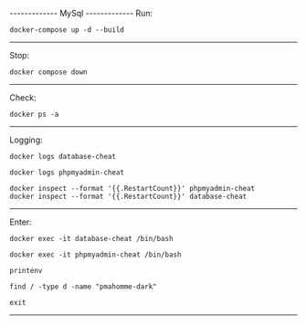------------- MySql -------------
Run:

    docker-compose up -d --build
---------------------------------

Stop:

    docker compose down
---------------------------------

Check:

    docker ps -a
---------------------------------

Logging:

    docker logs database-cheat

    docker logs phpmyadmin-cheat

    docker inspect --format '{{.RestartCount}}' phpmyadmin-cheat
    docker inspect --format '{{.RestartCount}}' database-cheat
---------------------------------

Enter:

    docker exec -it database-cheat /bin/bash

    docker exec -it phpmyadmin-cheat /bin/bash

    printenv

    find / -type d -name "pmahomme-dark"

    exit
---------------------------------